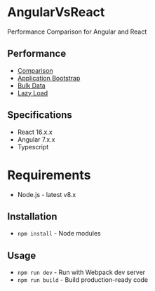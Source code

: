 # AngularVsReact
Performance Comparison for Angular and React

## Performance
- [Comparison](https://github.com/praveenkumar-outlook/AngularVsReact/tree/master/docs/Comparison)
- [Application Bootstrap](https://github.com/praveenkumar-outlook/AngularVsReact/tree/master/docs/ApplicationBootstrap)
- [Bulk Data](https://github.com/praveenkumar-outlook/AngularVsReact/tree/master/docs/BulkData)
- [Lazy Load](https://github.com/praveenkumar-outlook/AngularVsReact/tree/master/docs/LazyLoad)

## Specifications
 - React 16.x.x
 - Angular 7.x.x
 - Typescript

# Requirements
 - Node.js - latest v8.x

## Installation
 - `npm install` - Node modules

## Usage
 - `npm run dev` - Run with Webpack dev server
 - `npm run build` - Build production-ready code
